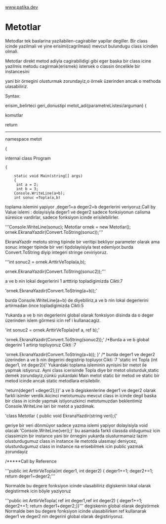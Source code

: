 www.patika.dev
# Metotlar


Metodlar tek baslarina yazilabilen-cagirabiler yapilar degiller. Bir class icinde yazilmali ve yine erisimi(cagrilmasi) mevcut bulundugu class icinden olmali.

Metotlar direkt metod adiyla cagirabilidigi gibi eger baska bir class icine yazilmis metodu cagirmak(erismek) istersek o classin öncelikle bir instancesini 

yani bir örnegini olusturmak zorundayiz,o örnek üzerinden ancak o methoda ulasabiliriz.

 Syntax:
 
  erisim_belirteci geri_donustipi metot_adi(parametreListesi/arguman) {
 
  komutlar
  
  return
  
 ---------------------------------------------------------------------------------------------------------
  
  
namespace metot

{
   
   internal class Program
    
    {
        
        static void Main(string[] args)
        {
         int a = 2;
         int b = 3;
        Console.WriteLine(a+b);
        int sonuc =Topla(a,b) 
 
toplama islemini yapiyor ,deger1=a deger2=b degerlerini veriyoruz.Call by Value islemi : dolayisiyla deger1 ve deger2 sadece fonksiyonun calisma süresice vardirlar, sadece fonksiyon icinde erisilebilirler.


'''Console.WriteLine(sonuc);
Metotlar ornek = new Metotlar();
ornek.EkranaYazdir(Convert.ToString(sonuc));''' 


EkranaYazdir metotu string tipinde bir veritipi bekliyor parameter olarak ama sonuc integer tipinde bir veri tipdolayisiyla test edemiyor.burda Convert.ToString diyip integeri stringe ceviriyoruz.

'''int sonuc2 = ornek.ArttirVeTopla(a,b); 

ornek.EkranaYazdir(Convert.ToString(sonuc2));'''


a ve b nin lokal degerlerini 1 artttirip topladigimizda Cikti:7

'ornek.EkranaYazdir(Convert.ToString(a+b));' 


burda Console.WriteLine(a+b) de diyebiliriz,a ve b nin lokal degerlerini artirmadan önce topladigimizda Cikti:5

Yukarda a ve b nin degerlerini global olarak fonksiyon disinda da o deger üzerinden islem görmesi icin ref i kullanacagiz.

'int sonuc2 = ornek.ArttirVeTopla(ref a, ref b);'
 

 'ornek.EkranaYazdir(Convert.ToString(sonuc2));'  /*Burda a ve b global degerini 1 artirip topluyoruz  Cikti :7


'ornek.EkranaYazdir(Convert.ToString(a+b));  }'   /* burda deger1 ve deger2 üzerinden a ve b nin degerini degistirip topluyor.Cikti :7 
'static int Topla (int deger1, int deger2){'
Yukardaki toplama isleminin aynisini bir metot ile yapmak istiyoruz. Ayni class icerisinde Topla diye bir metot olisturduk,static demek zorundayiz,cünkü yukardaki Main metot static bir metod ve static bir metod icinde ancak static metodlara erisilebilir.

 'return(deger1 +deger2);}}'
a ve b degiskenlerine deger1 ve deger2 olarak farkli isimler verdik.ikicinci metotumuzu mevcut class in icinde degil baska bir class in icinde yapmak istiyoruzkinci metotumuzdan beklentimiz Console.WriteLine lari bir metot a yazdimak.

'class Metotlar
{ 
 public void EkranaYazdir(string veri);{'  
 
 geriye bir veri dönmüyor sadece yazma islemi yapiyor dolayisiyla void olacak
 'Console.WriteLine(veri);}'
bu asamada farkli classda oldugumuz icin classimizin bir instance yani bir örnegini yukarda olusturmamaiz lazim olusturdugumuz class in instance ile metotda ulasmayi deniycez, olusturdugumuz class in instance na erisebilmek icin public yazmak zorundayiz

/*****Call by Reference 

'''public int ArttirVeTopla(int deger1, int deger2) 
 {
   deger1+=1;
   deger2+=1;
 return deger1+deger2;'''

Normalde bu degere fonksiyon icinde ulasabiliriz digiskenin lokal olarak degistirmek icin böyle yaziyoruz

'''public int ArttirVeTopla( ref int deger1,ref int deger2)
 {
           deger1+=1;
           deger2+=1;
           return deger1+deger2;}}''' 
degiskenin global olarak degistirmek Normalde ben bu degere fonksiyon icinde ulasabilirken ref kullanarak deger1 ve deger2 nin degerini global olarak degistiriyoruz.

                                                             
                                                                
